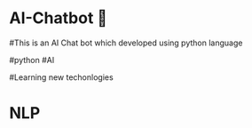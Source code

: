 # AI-Chatbot 🤖

#This is an AI Chat bot which developed using python language

#python #AI

#Learning new techonlogies

# NLP 

